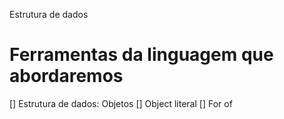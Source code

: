 Estrutura de dados

# Ferramentas da linguagem que abordaremos

[] Estrutura de dados: Objetos
    [] Object literal
[] For of